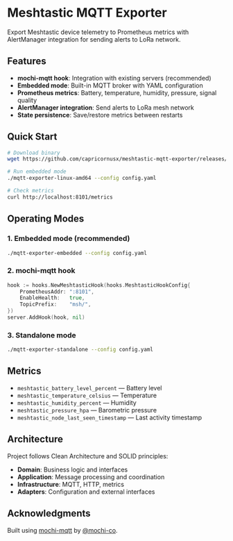 # Meshtastic MQTT Exporter

Export Meshtastic device telemetry to Prometheus metrics with AlertManager integration for sending alerts to LoRa network.

## Features

- **mochi-mqtt hook**: Integration with existing servers (recommended)
- **Embedded mode**: Built-in MQTT broker with YAML configuration
- **Prometheus metrics**: Battery, temperature, humidity, pressure, signal quality
- **AlertManager integration**: Send alerts to LoRa mesh network
- **State persistence**: Save/restore metrics between restarts

## Quick Start

```bash
# Download binary
wget https://github.com/capricornusx/meshtastic-mqtt-exporter/releases/latest/download/mqtt-exporter-linux-amd64

# Run embedded mode
./mqtt-exporter-linux-amd64 --config config.yaml

# Check metrics
curl http://localhost:8101/metrics
```

## Operating Modes

### 1. Embedded mode (recommended)
```bash
./mqtt-exporter-embedded --config config.yaml
```

### 2. mochi-mqtt hook
```go
hook := hooks.NewMeshtasticHook(hooks.MeshtasticHookConfig{
    PrometheusAddr: ":8101",
    EnableHealth:   true,
    TopicPrefix:    "msh/",
})
server.AddHook(hook, nil)
```

### 3. Standalone mode
```bash
./mqtt-exporter-standalone --config config.yaml
```

## Metrics

- `meshtastic_battery_level_percent` — Battery level
- `meshtastic_temperature_celsius` — Temperature
- `meshtastic_humidity_percent` — Humidity
- `meshtastic_pressure_hpa` — Barometric pressure
- `meshtastic_node_last_seen_timestamp` — Last activity timestamp

## Architecture

Project follows Clean Architecture and SOLID principles:

- **Domain**: Business logic and interfaces
- **Application**: Message processing and coordination
- **Infrastructure**: MQTT, HTTP, metrics
- **Adapters**: Configuration and external interfaces

## Acknowledgments

Built using [mochi-mqtt](https://github.com/mochi-mqtt/server) by [@mochi-co](https://github.com/mochi-co).